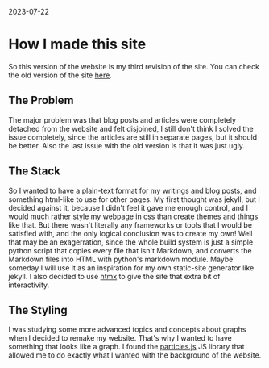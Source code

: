 2023-07-22

# How I made this site

So this version of the website is my third revision of the site.
You can check the old version of the site [here](https://wiljam144.github.io/webpage-v2).

## The Problem

The major problem was that blog posts and articles were completely detached
from the website and felt disjoined, I still don't think I solved the issue completely,
since the articles are still in separate pages, but it should be better.
Also the last issue with the old version is that it was just ugly.

## The Stack

So I wanted to have a plain-text format for my writings and blog posts, and
something html-like to use for other pages. My first thought was jekyll, but
I decided against it, because I didn't feel it gave me enough control, and I
would much rather style my webpage in css than create themes and things like that.
But there wasn't literally any frameworks or tools that I would be satisfied with,
and the only logical conclusion was to create my own! Well that may be an exagerration,
since the whole build system is just a simple python script that copies every file that isn't Markdown,
and converts the Markdown files into HTML with python's markdown module.
Maybe someday I will use it as an inspiration for my own static-site generator like jekyll.
I also decided to use [htmx](https://htmx.org/) to give the site that extra bit of interactivity.

## The Styling

I was studying some more advanced topics and concepts about graphs when I decided to
remake my website. That's why I wanted to have something that looks like a graph.
I found the [particles.js](https://vincentgarreau.com/particles.js/) JS library that
allowed me to do exactly what I wanted with the background of the website.
